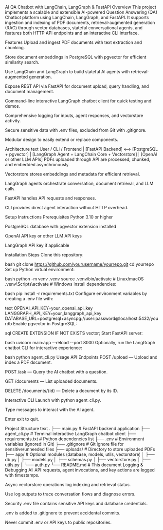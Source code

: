 AI QA Chatbot with LangChain, LangGraph & FastAPI
Overview
This project implements a scalable and extensible AI-powered Question Answering (QA) Chatbot platform using LangChain, LangGraph, and FastAPI. It supports ingestion and indexing of PDF documents, retrieval-augmented generation (RAG) through vector databases, stateful conversational agents, and features both HTTP API endpoints and an interactive CLI interface.

Features
Upload and ingest PDF documents with text extraction and chunking.

Store document embeddings in PostgreSQL with pgvector for efficient similarity search.

Use LangChain and LangGraph to build stateful AI agents with retrieval-augmented generation.

Expose REST API via FastAPI for document upload, query handling, and document management.

Command-line interactive LangGraph chatbot client for quick testing and demos.

Comprehensive logging for inputs, agent responses, and vectorstore activity.

Secure sensitive data with .env files, excluded from Git with .gitignore.

Modular design to easily extend or replace components.

Architecture
text
User / CLI / Frontend
     |
[FastAPI Backend] <--> [PostgreSQL + pgvector]
     |
[LangGraph Agent + LangChain Core + Vectorstore]
     |
[OpenAI or other LLM APIs]
PDFs uploaded through API are processed, chunked, and embedded asynchronously.

Vectorstore stores embeddings and metadata for efficient retrieval.

LangGraph agents orchestrate conversation, document retrieval, and LLM calls.

FastAPI handles API requests and responses.

CLI provides direct agent interaction without HTTP overhead.

Setup Instructions
Prerequisites
Python 3.10 or higher

PostgreSQL database with pgvector extension installed

OpenAI API key or other LLM API keys

LangGraph API key if applicable

Installation Steps
Clone this repository:

bash
git clone https://github.com/yourusername/yourrepo.git
cd yourrepo
Set up Python virtual environment:

bash
python -m venv .venv
source .venv/bin/activate    # Linux/macOS
.venv\Scripts\activate       # Windows
Install dependencies:

bash
pip install -r requirements.txt
Configure environment variables by creating a .env file with:

text
OPENAI_API_KEY=your_openai_api_key
LANGGRAPH_API_KEY=your_langgraph_api_key
DATABASE_URL=postgresql+asyncpg://user:password@localhost:5432/yourdb
Enable pgvector in PostgreSQL:

sql
CREATE EXTENSION IF NOT EXISTS vector;
Start FastAPI server:

bash
uvicorn main:app --reload --port 8000
Optionally, run the LangGraph chatbot CLI for interactive experience:

bash
python agent_cli.py
Usage
API Endpoints
POST /upload — Upload and index a PDF document.

POST /ask — Query the AI chatbot with a question.

GET /documents — List uploaded documents.

DELETE /documents/{id} — Delete a document by its ID.

Interactive CLI
Launch with python agent_cli.py.

Type messages to interact with the AI agent.

Enter exit to quit.

Project Structure
text
.
├── main.py              # FastAPI backend application
├── agent_cli.py         # Terminal interactive LangGraph chatbot client
├── requirements.txt     # Python dependencies list
├── .env                 # Environment variables (ignored in Git)
├── .gitignore           # Git ignore file for sensitive/unneeded files
├── uploads/             # Directory to store uploaded PDFs
├── app/                 # Optional modules (database, models, utils, vectorstore)
│   ├── db.py
│   ├── models.py
│   ├── schemas.py
│   ├── vectorstore.py
│   ├── utils.py
│   └── auth.py
└── README.md            # This document
Logging & Debugging
All API requests, agent invocations, and key actions are logged with timestamps.

Async vectorstore operations log indexing and retrieval status.

Use log outputs to trace conversation flows and diagnose errors.

Security
.env file contains sensitive API keys and database credentials.

.env is added to .gitignore to prevent accidental commits.

Never commit .env or API keys to public repositories.

